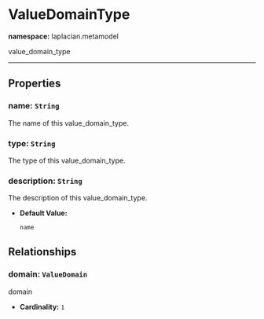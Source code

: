 # **ValueDomainType**
**namespace:** laplacian.metamodel

value_domain_type



---

## Properties

### name: `String`
The name of this value_domain_type.

### type: `String`
The type of this value_domain_type.

### description: `String`
The description of this value_domain_type.
- **Default Value:**
  ```kotlin
  name
  ```

## Relationships

### domain: `ValueDomain`
domain
- **Cardinality:** `1`